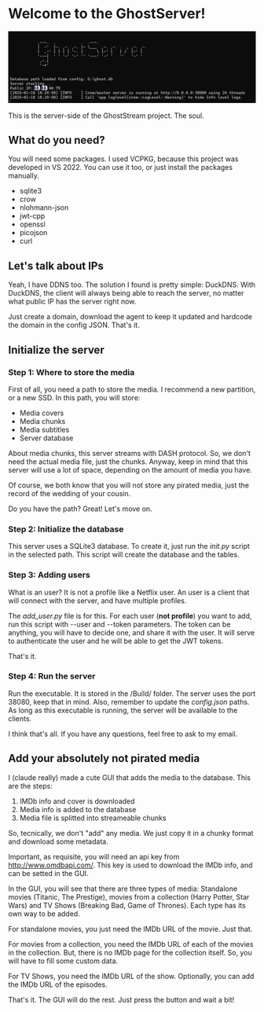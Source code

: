 # Welcome to the GhostServer!
![server](screenshots/server.png)

This is the server-side of the GhostStream project. The soul.

## What do you need?
You will need some packages. I used VCPKG, because this project was developed in VS 2022. You can use it too, or just install the packages manually.

- sqlite3
- crow
- nlohmann-json
- jwt-cpp
- openssl
- picojson
- curl

## Let's talk about IPs
Yeah, I have DDNS too. The solution I found is pretty simple: DuckDNS.
With DuckDNS, the client will always being able to reach the server, no matter what public IP has the server
right now.

Just create a domain, download the agent to keep it updated and hardcode the domain in the config JSON. That's it.

## Initialize the server

### Step 1: Where to store the media
First of all, you need a path to store the media. I recommend a new partition, or a new SSD.
In this path, you will store:
- Media covers
- Media chunks
- Media subtitles
- Server database

About media chunks, this server streams with DASH protocol. So, we don't need the actual media file, just the chunks. 
Anyway, keep in mind that this server will use a lot of space, depending on the amount of media you have.

Of course, we both know that you will not store any pirated media, just the record of the wedding of your cousin.

Do you have the path? Great! Let's move on.

### Step 2: Initialize the database
This server uses a SQLite3 database. To create it, just run the *init.py* script in the selected path.
This script will create the database and the tables.

### Step 3: Adding users
What is an user? It is not a profile like a Netflix user. An user is a client that will connect with the server, and have multiple profiles.

The *add_user.py* file is for this. For each user (**not profile**) you want to add, run this script with --user and --token parameters.
The token can be anything, you will have to decide one, and share it with the user. It will serve to authenticate the user and he will be able to get the JWT tokens.

That's it.

### Step 4: Run the server
Run the executable. It is stored in the /Build/ folder. The server uses the port 38080, keep that in mind. Also, remember to update the *config.json* paths.
As long as this executable is running, the server will be available to the clients.

I think that's all. If you have any questions, feel free to ask to my email.


## Add your absolutely not pirated media
I (claude really) made a cute GUI that adds the media to the database. This are the steps:
1. IMDb info and cover is downloaded
2. Media info is added to the database
3. Media file is splitted into streameable chunks

So, tecnically, we don't "add" any media. We just copy it in a chunky format and download some metadata. 

Important, as requisite, you will need an api key from http://www.omdbapi.com/. This key is used to download the IMDb info, and can be setted in the GUI.

In the GUI, you will see that there are three types of media: Standalone movies (Titanic, The Prestige), movies from a collection (Harry Potter, Star Wars) and TV Shows (Breaking Bad, Game of Thrones).
Each type has its own way to be added.

For standalone movies, you just need the IMDb URL of the movie. Just that.

For movies from a collection, you need the IMDb URL of each of the movies in the collection. But, there is no IMDb page for the collection itself. So, you will have to fill some custom data.

For TV Shows, you need the IMDb URL of the show. Optionally, you can add the IMDb URL of the episodes.

That's it. The GUI will do the rest. Just press the button and wait a bit!